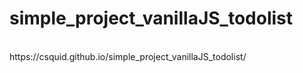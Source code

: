 # simple_project_vanillaJS_todolist
<br>
https://csquid.github.io/simple_project_vanillaJS_todolist/
